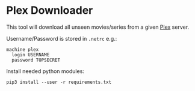 # Plex Downloader

This tool will download all unseen movies/series from a given [Plex](https://plex.tv/) server.

Username/Password is stored in ```.netrc``` e.g.:
```
machine plex
  login USERNAME
  password TOPSECRET
```

Install needed python modules:
```
pip3 install --user -r requirements.txt
```
